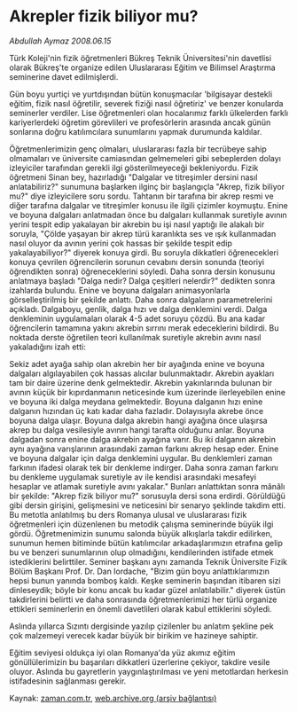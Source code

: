 # Akrepler fizik biliyor mu?

*Abdullah Aymaz 2008.06.15*

<tr><td class="metin" colspan="2" style="padding-top: 20px; padding-left: 5px; padding-right: 10px;">Türk Koleji'nin fizik öğretmenleri Bükreş Teknik Üniversitesi'nin davetlisi olarak Bükreş'te organize edilen Uluslararası Eğitim ve Bilimsel Araştırma seminerine davet edilmişlerdi.</td></tr><tr><td class="metin" colspan="2" style="padding-top: 20px; padding-left: 5px; padding-right: 10px;"><p>Gün boyu yurtiçi ve yurtdışından bütün konuşmacılar 'bilgisayar destekli eğitim, fizik nasıl öğretilir, severek fiziği nasıl öğretiriz' ve benzer konularda seminerler verdiler. Lise öğretmenleri olan hocalarımız farklı ülkelerden farklı kariyerlerdeki öğretim görevlileri ve profesörlerin arasında ancak günün sonlarına doğru katılımcılara sunumlarını yapmak durumunda kaldılar. 
<p> Öğretmenlerimizin genç olmaları, uluslararası fazla bir tecrübeye sahip olmamaları ve üniversite camiasından gelmemeleri gibi sebeplerden dolayı izleyiciler tarafından gerekli ilgi gösterilmeyeceği bekleniyordu. Fizik öğretmeni Sinan bey, hazırladığı "Dalgalar ve titreşimler dersini nasıl anlatabiliriz?" sunumuna başlarken ilginç bir başlangıçla "Akrep, fizik biliyor mu?" diye izleyicilere soru sordu. Tahtanın bir tarafına bir akrep resmi ve diğer tarafına dalgalar ve titreşimler konusu ile ilgili çizimler koymuştu. Enine ve boyuna dalgaları anlatmadan önce bu dalgaları kullanmak suretiyle avının yerini tespit edip yakalayan bir akrebin bu işi nasıl yaptığı ile alakalı bir soruyla, "Çölde yaşayan bir akrep türü karanlıkta ses ve ışık kullanmadan nasıl oluyor da avının yerini çok hassas bir şekilde tespit edip yakalayabiliyor?" diyerek konuya girdi. Bu soruyla dikkatleri öğrenecekleri konuya çevrilen öğrencilerin sorunun cevabını dersin sonunda (teoriyi öğrendikten sonra) öğreneceklerini söyledi. Daha sonra dersin konusunu anlatmaya başladı "Dalga nedir? Dalga çeşitleri nelerdir?" dedikten sonra izahlarda bulundu. Enine ve boyuna dalgaları animasyonlarla görselleştirilmiş bir şekilde anlattı. Daha sonra dalgaların parametrelerini açıkladı. Dalgaboyu, genlik, dalga hızı ve dalga denklemini verdi. Dalga denkleminin uygulamaları olarak 4-5 adet soruyu çözdü. Bu ana kadar öğrencilerin tamamına yakını akrebin sırrını merak edeceklerini bildirdi. Bu noktada derste öğretilen teori kullanılmak suretiyle akrebin avını nasıl yakaladığını izah etti:
<p> Sekiz adet ayağa sahip olan akrebin her bir ayağında enine ve boyuna dalgaları algılayabilen çok hassas alıcılar bulunmaktadır. Akrebin ayakları tam bir daire üzerine denk gelmektedir. Akrebin yakınlarında bulunan bir avının küçük bir kıpırdanmanın neticesinde kum üzerinde ilerleyebilen enine ve boyuna iki dalga meydana gelmektedir. Boyuna dalganın hızı enine dalganın hızından üç katı kadar daha fazladır. Dolayısıyla akrebe önce boyuna dalga ulaşır. Boyuna dalga akrebin hangi ayağına önce ulaşırsa akrep bu dalga vesilesiyle avının hangi tarafta olduğunu anlar. Boyuna dalgadan sonra enine dalga akrebin ayağına varır. Bu iki dalganın akrebin aynı ayağına varışlarının arasındaki zaman farkını akrep hesap eder. Enine ve boyuna dalgalar için dalga denklemini uygular. Bu denklemleri zaman farkının ifadesi olarak tek bir denkleme indirger. Daha sonra zaman farkını bu denkleme uygulamak suretiyle av ile kendisi arasındaki mesafeyi hesaplar ve atlamak suretiyle avını yakalar." Bunları anlattıktan sonra mânâlı bir şekilde: "Akrep fizik biliyor mu?" sorusuyla dersi sona erdirdi. Görüldüğü gibi dersin girişini, gelişmesini ve neticesini bir senaryo şeklinde takdim etti. Bu metotla anlatılmış bu ders Romanya ulusal ve uluslararası fizik öğretmenleri için düzenlenen bu metodik çalışma seminerinde büyük ilgi gördü. Öğretmenimizin sunumu salonda büyük alkışlarla takdir edilirken, sunumun hemen bitiminde bütün katılımcılar arkadaşlarımızın etrafına gelip bu ve benzeri sunumlarının olup olmadığını, kendilerinden istifade etmek istediklerini belirttiler. Seminer başkanı aynı zamanda Teknik Üniversite Fizik Bölüm Başkanı Prof. Dr. Dan Iordache, "Bizim gün boyu anlattıklarımızın hepsi bunun yanında bomboş kaldı. Keşke seminerin başından itibaren sizi dinleseydik; böyle bir konu ancak bu kadar güzel anlatılabilir." diyerek üstün takdirlerini belirtti ve daha sonrasında öğretmenlerimizi her türlü organize ettikleri seminerlerin en önemli davetlileri olarak kabul ettiklerini söyledi. 
<p> Aslında yıllarca Sızıntı dergisinde yazılıp çizilenler bu anlatım şekline pek çok malzemeyi verecek kadar büyük bir birikim ve hazineye sahiptir.
<p>Eğitim seviyesi oldukça iyi olan Romanya'da yüz akımız eğitim gönüllülerimizin bu başarıları dikkatleri üzerlerine çekiyor, takdire vesile oluyor. Aslında bu gayretlerin yaygınlaştırılması ve yeni metotlardan herkesin istifadesinin sağlanması gerekir.<br/></p></p></p></p></p></td></tr>

Kaynak: [zaman.com.tr](http://zaman.com.tr/yazar.do?yazino=702254), [web.archive.org (arşiv bağlantısı)](http://web.archive.org/web/20080804122453/http://www.zaman.com.tr:80/yazar.do?yazino=702254)
